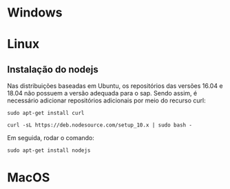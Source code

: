 # Windows

# Linux

## Instalação do nodejs

Nas distribuições baseadas em Ubuntu, os repositórios das versões 16.04 e 18.04 não possuem a versão adequada para o sap. Sendo assim, é necessário adicionar repositórios adicionais por meio do recurso curl:

`sudo apt-get install curl`

`curl -sL https://deb.nodesource.com/setup_10.x | sudo bash -`

Em seguida, rodar o comando:

`sudo apt-get install nodejs`

# MacOS